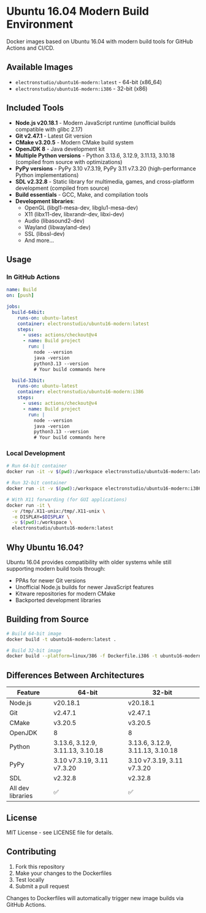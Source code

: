 # Ubuntu 16.04 Modern Build Environment

Docker images based on Ubuntu 16.04 with modern build tools for GitHub Actions and CI/CD.

## Available Images

- `electronstudio/ubuntu16-modern:latest` - 64-bit (x86_64)
- `electronstudio/ubuntu16-modern:i386` - 32-bit (x86)

## Included Tools

- **Node.js v20.18.1** - Modern JavaScript runtime (unofficial builds compatible with glibc 2.17)
- **Git v2.47.1** - Latest Git version
- **CMake v3.20.5** - Modern CMake build system
- **OpenJDK 8** - Java development kit
- **Multiple Python versions** - Python 3.13.6, 3.12.9, 3.11.13, 3.10.18 (compiled from source with optimizations)
- **PyPy versions** - PyPy 3.10 v7.3.19, PyPy 3.11 v7.3.20 (high-performance Python implementations)
- **SDL v2.32.8** - Static library for multimedia, games, and cross-platform development (compiled from source)
- **Build essentials** - GCC, Make, and compilation tools
- **Development libraries**:
  - OpenGL (libgl1-mesa-dev, libglu1-mesa-dev)
  - X11 (libx11-dev, libxrandr-dev, libxi-dev)
  - Audio (libasound2-dev)
  - Wayland (libwayland-dev)
  - SSL (libssl-dev)
  - And more...

## Usage

### In GitHub Actions

```yaml
name: Build
on: [push]

jobs:
  build-64bit:
    runs-on: ubuntu-latest
    container: electronstudio/ubuntu16-modern:latest
    steps:
      - uses: actions/checkout@v4
      - name: Build project
        run: |
          node --version
          java -version
          python3.13 --version
          # Your build commands here

  build-32bit:
    runs-on: ubuntu-latest
    container: electronstudio/ubuntu16-modern:i386
    steps:
      - uses: actions/checkout@v4
      - name: Build project
        run: |
          node --version
          java -version
          python3.13 --version
          # Your build commands here
```

### Local Development

```bash
# Run 64-bit container
docker run -it -v $(pwd):/workspace electronstudio/ubuntu16-modern:latest

# Run 32-bit container
docker run -it -v $(pwd):/workspace electronstudio/ubuntu16-modern:i386

# With X11 forwarding (for GUI applications)
docker run -it \
  -v /tmp/.X11-unix:/tmp/.X11-unix \
  -e DISPLAY=$DISPLAY \
  -v $(pwd):/workspace \
  electronstudio/ubuntu16-modern:latest
```

## Why Ubuntu 16.04?

Ubuntu 16.04 provides compatibility with older systems while still supporting modern build tools through:
- PPAs for newer Git versions
- Unofficial Node.js builds for newer JavaScript features
- Kitware repositories for modern CMake
- Backported development libraries

## Building from Source

```bash
# Build 64-bit image
docker build -t ubuntu16-modern:latest .

# Build 32-bit image
docker build --platform=linux/386 -f Dockerfile.i386 -t ubuntu16-modern:i386 .
```

## Differences Between Architectures

| Feature | 64-bit | 32-bit |
|---------|--------|--------|
| Node.js | v20.18.1 | v20.18.1 |
| Git | v2.47.1 | v2.47.1 |
| CMake | v3.20.5 | v3.20.5 |
| OpenJDK | 8 | 8 |
| Python | 3.13.6, 3.12.9, 3.11.13, 3.10.18 | 3.13.6, 3.12.9, 3.11.13, 3.10.18 |
| PyPy | 3.10 v7.3.19, 3.11 v7.3.20 | 3.10 v7.3.19, 3.11 v7.3.20 |
| SDL | v2.32.8 | v2.32.8 |
| All dev libraries | ✅ | ✅ |

## License

MIT License - see LICENSE file for details.

## Contributing

1. Fork this repository
2. Make your changes to the Dockerfiles
3. Test locally
4. Submit a pull request

Changes to Dockerfiles will automatically trigger new image builds via GitHub Actions.